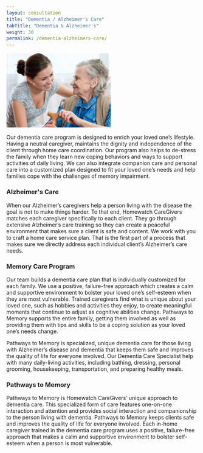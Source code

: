 ```yaml
---
layout: consultation
title: "Dementia / Alzheimer's Care"
tabTitle: "Dementia & Alzheimer's"
weight: 30
permalink: /dementia-alzheimers-care/
---
```


<img class="pull-right" title="Care" alt="Dementia / Alzheimer's Care" src="/img/post-images/Care.png" width="275px" />

Our dementia care program is designed to enrich your loved one’s lifestyle. Having a neutral caregiver, maintains the dignity and independence of the client through home care coordination. Our program also helps to de-stress the family when they learn new coping behaviors and ways to support activities of daily living. We can also integrate companion care and personal care into a customized plan designed to fit your loved one’s needs and help families cope with the challenges of memory impairment.

### Alzheimer's Care
When our Alzheimer’s caregivers help a person living with the disease the goal is not to make things harder. To that end, Homewatch CareGivers matches each caregiver specifically to each client. They go through extensive Alzheimer’s care training so they can create a peaceful environment that makes sure a client is safe and content. We work with you to craft a home care service plan. That is the first part of a process that makes sure we directly address each individual client’s Alzheimer’s care needs.

### Memory Care Program
Our team builds a dementia care plan that is individually customized for each family. We use a positive, failure-free approach which creates a calm and supportive environment to bolster your loved one’s self-esteem when they are most vulnerable. Trained caregivers find what is unique about your loved one, such as hobbies and activities they enjoy, to create meaningful moments that continue to adjust as cognitive abilities change. Pathways to Memory supports the entire family, getting them involved as well as providing them with tips and skills to be a coping solution as your loved one’s needs change.

Pathways to Memory is specialized, unique dementia care for those living with Alzheimer’s disease and dementia that keeps them safe and improves the quality of life for everyone involved. Our Dementia Care Specialist help with many daily-living activities, including bathing, dressing, personal grooming, housekeeping, transportation, and preparing healthy meals.

### Pathways to Memory
Pathways to Memory is Homewatch CareGivers’ unique approach to dementia care. This specialized form of care features one-on-one interaction and attention and provides social interaction and companionship to the person living with dementia. Pathways to Memory keeps clients safe and improves the quality of life for everyone involved. Each in-home caregiver trained in the dementia care program uses a positive, failure-free approach that makes a calm and supportive environment to bolster self-esteem when a person is most vulnerable.
